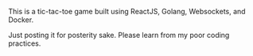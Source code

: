 This is a tic-tac-toe game built using ReactJS, Golang, Websockets, and Docker.

Just posting it for posterity sake. Please learn from my poor coding practices.

